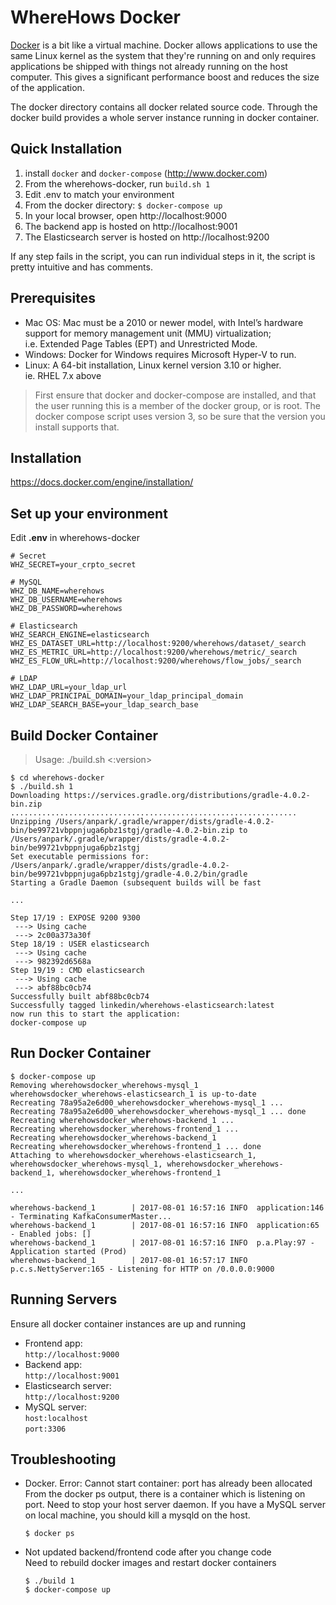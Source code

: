 # WhereHows Docker 
[Docker](http://www.docker.com) is a bit like a virtual machine.  Docker allows applications to use the same Linux kernel as the system that they're running on and only requires applications be shipped with things not already running on the host computer. This gives a significant performance boost and reduces the size of the application.   
  
The docker directory contains all docker related source code. 
Through the docker build provides a whole server instance running in docker container.   

## Quick Installation
1. install ```docker``` and ```docker-compose``` (http://www.docker.com)  
1. From the wherehows-docker, run ```build.sh 1```
1. Edit .env to match your environment
1. From the docker directory: ```$ docker-compose up```
1. In your local browser, open http://localhost:9000
1. The backend app is hosted on http://localhost:9001
1. The Elasticsearch server is hosted on http://localhost:9200

If any step fails in the script, you can run individual steps in it, the script is pretty intuitive and has comments.

## Prerequisites
- Mac OS: Mac must be a 2010 or newer model, with Intel’s hardware support for memory management unit (MMU) virtualization;  
  i.e. Extended Page Tables (EPT) and Unrestricted Mode.
- Windows: Docker for Windows requires Microsoft Hyper-V to run.
- Linux: A 64-bit installation, Linux kernel version 3.10 or higher.  
  ie. RHEL 7.x above

> First ensure that docker and docker-compose are installed, and that the user running this is a member of the docker group, or is root.
> The docker compose script uses version 3, so be sure that the version you install supports that.
## Installation
https://docs.docker.com/engine/installation/


## Set up your environment
Edit **.env** in wherehows-docker
```
# Secret
WHZ_SECRET=your_crpto_secret
  
# MySQL
WHZ_DB_NAME=wherehows
WHZ_DB_USERNAME=wherehows
WHZ_DB_PASSWORD=wherehows
  
# Elasticsearch
WHZ_SEARCH_ENGINE=elasticsearch
WHZ_ES_DATASET_URL=http://localhost:9200/wherehows/dataset/_search
WHZ_ES_METRIC_URL=http://localhost:9200/wherehows/metric/_search
WHZ_ES_FLOW_URL=http://localhost:9200/wherehows/flow_jobs/_search
  
# LDAP
WHZ_LDAP_URL=your_ldap_url
WHZ_LDAP_PRINCIPAL_DOMAIN=your_ldap_principal_domain
WHZ_LDAP_SEARCH_BASE=your_ldap_search_base
```

## Build Docker Container
> Usage: ./build.sh <:version>  
```
$ cd wherehows-docker
$ ./build.sh 1
Downloading https://services.gradle.org/distributions/gradle-4.0.2-bin.zip
................................................................
Unzipping /Users/anpark/.gradle/wrapper/dists/gradle-4.0.2-bin/be99721vbppnjuga6pbz1stgj/gradle-4.0.2-bin.zip to /Users/anpark/.gradle/wrapper/dists/gradle-4.0.2-bin/be99721vbppnjuga6pbz1stgj
Set executable permissions for: /Users/anpark/.gradle/wrapper/dists/gradle-4.0.2-bin/be99721vbppnjuga6pbz1stgj/gradle-4.0.2/bin/gradle
Starting a Gradle Daemon (subsequent builds will be fast  
  
...  
  
Step 17/19 : EXPOSE 9200 9300
 ---> Using cache
 ---> 2c00a373a30f
Step 18/19 : USER elasticsearch
 ---> Using cache
 ---> 982392d6568a
Step 19/19 : CMD elasticsearch
 ---> Using cache
 ---> abf88bc0cb74
Successfully built abf88bc0cb74
Successfully tagged linkedin/wherehows-elasticsearch:latest
now run this to start the application:
docker-compose up
``` 
 
 
## Run Docker Container
```
$ docker-compose up
Removing wherehowsdocker_wherehows-mysql_1
wherehowsdocker_wherehows-elasticsearch_1 is up-to-date
Recreating 78a95a2e6d00_wherehowsdocker_wherehows-mysql_1 ... 
Recreating 78a95a2e6d00_wherehowsdocker_wherehows-mysql_1 ... done
Recreating wherehowsdocker_wherehows-backend_1 ... 
Recreating wherehowsdocker_wherehows-frontend_1 ... 
Recreating wherehowsdocker_wherehows-backend_1
Recreating wherehowsdocker_wherehows-frontend_1 ... done
Attaching to wherehowsdocker_wherehows-elasticsearch_1, wherehowsdocker_wherehows-mysql_1, wherehowsdocker_wherehows-backend_1, wherehowsdocker_wherehows-frontend_1
  
...
  
wherehows-backend_1        | 2017-08-01 16:57:16 INFO  application:146 - Terminating KafkaConsumerMaster...
wherehows-backend_1        | 2017-08-01 16:57:16 INFO  application:65 - Enabled jobs: []
wherehows-backend_1        | 2017-08-01 16:57:16 INFO  p.a.Play:97 - Application started (Prod)
wherehows-backend_1        | 2017-08-01 16:57:17 INFO  p.c.s.NettyServer:165 - Listening for HTTP on /0.0.0.0:9000   

```

## Running Servers
Ensure all docker container instances are up and running
- Frontend app:  
    ```http://localhost:9000```  
- Backend app:  
    ```http://localhost:9001```  
- Elasticsearch server:   
    ```http://localhost:9200```    
- MySQL server:    
    ```host:localhost```   
    ```port:3306```

## Troubleshooting
- Docker. Error: Cannot start container: port has already been allocated  
  From the docker ps output, there is a container which is listening on port. Need to stop your host server daemon.
  If you have a MySQL server on local machine, you should kill a mysqld on the host.
  ```
  $ docker ps  
  
  ```
  

- Not updated backend/frontend code after you change code  
  Need to rebuild docker images and restart docker containers 
  ```
  $ ./build 1
  $ docker-compose up
  ```